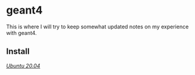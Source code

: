 # geant4
This is where I will try to keep somewhat updated notes on my experience with geant4.
## Install
[_Ubuntu 20.04_](/ubuntu20.04.install.md)

